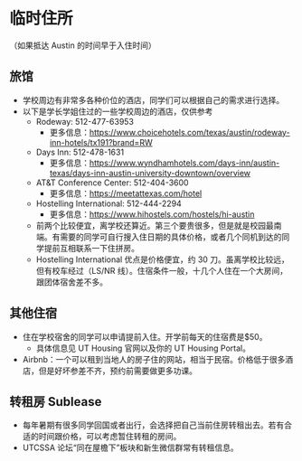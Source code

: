 # 临时住所

（如果抵达 Austin 的时间早于入住时间）

## 旅馆

- 学校周边有非常多各种价位的酒店，同学们可以根据自己的需求进行选择。
- 以下是学长学姐住过的一些学校周边的酒店，仅供参考
  - Rodeway: 512-477-63953
    - 更多信息：https://www.choicehotels.com/texas/austin/rodeway-inn-hotels/tx191?brand=RW
  - Days Inn: 512-478-1631
    - 更多信息：https://www.wyndhamhotels.com/days-inn/austin-texas/days-inn-austin-university-downtown/overview
  - AT&T Conference Center: 512-404-3600
    - 更多信息：https://meetattexas.com/hotel
  - Hostelling International: 512-444-2294
    - 更多信息：https://www.hihostels.com/hostels/hi-austin
  - 前两个比较便宜，离学校还算近。第三个要贵很多，但是就是校园最南端。有需要的同学可自行搜入住日期的具体价格，或者几个同机到达的同学提前互相联系一下住拼房。
  - Hostelling International 优点是价格便宜，约 30 刀。虽离学校比较远，但有校车经过（LS/NR 线）。住宿条件一般，十几个人住在一个大房间，跟团体宿舍差不多。

## 其他住宿

- 住在学校宿舍的同学可以申请提前入住。开学前每天的住宿费是$50。
  - 具体信息见 UT Housing 官网以及你的 UT Housing Portal。
- Airbnb：一个可以租到当地人的房子住的网站，相当于民宿。价格低于很多酒店，但是好坏参差不齐，预约前需要做更多功课。

## 转租房 Sublease

- 每年暑期有很多同学回国或者出行，会选择把自己当前住房转租出去。若有合适的时间跟价格，可以考虑暂住转租的房间。
- UTCSSA 论坛“同在屋檐下”板块和新生微信群常有转租信息。
